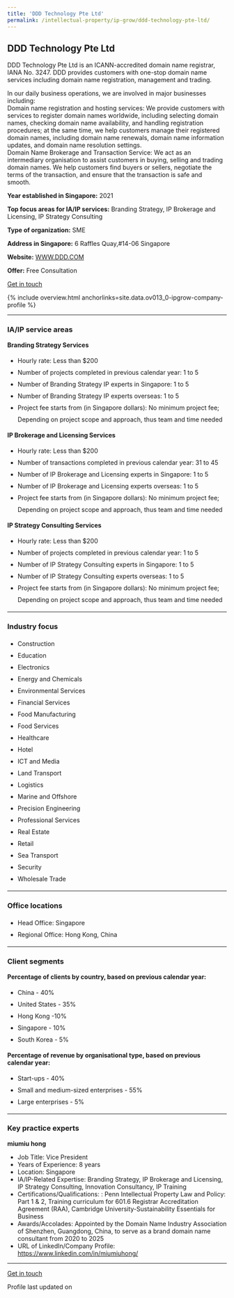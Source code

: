 ```yaml
---
title: 'DDD Technology Pte Ltd'
permalink: /intellectual-property/ip-grow/ddd-technology-pte-ltd/
---
```


## DDD Technology Pte Ltd

DDD Technology Pte Ltd is an ICANN-accredited domain name registrar, IANA No. 3247. DDD provides customers with one-stop domain name services including domain name registration, management and trading.

In our daily business operations, we are involved in major businesses including:<br>
Domain name registration and hosting services: We provide customers with services to register domain names worldwide, including selecting domain names, checking domain name availability, and handling registration procedures; at the same time, we help customers manage their registered domain names, including domain name renewals, domain name information updates, and domain name resolution settings.<br>
Domain Name Brokerage and Transaction Service: We act as an intermediary organisation to assist customers in buying, selling and trading domain names. We help customers find buyers or sellers, negotiate the terms of the transaction, and ensure that the transaction is safe and smooth.

<b>Year established in Singapore:</b> 2021

<b>Top focus areas for IA/IP services:</b> Branding Strategy, IP Brokerage and Licensing, IP Strategy Consulting

<b>Type of organization:</b> SME

<b>Address in Singapore:</b> 6 Raffles Quay,#14-06 Singapore

<b>Website:</b> <a href='WWW.DDD.COM'>WWW.DDD.COM</a>

<b>Offer:</b> Free Consultation

<a class='btn' href='https://form.gov.sg/65d2b7190d9323466cd9c3a8' target='_blank' rel='noopener'>Get in touch</a>

{% include overview.html anchorlinks=site.data.ov013_0-ipgrow-company-profile %}

---
<a name='ip-related-service-areas'></a>
### IA/IP service areas

**Branding Strategy Services**

<ul>
<li style='line-height: 27px; margin: 0px 0px !important'>Hourly rate:  Less than $200</li>
<li style='line-height: 27px; margin: 0px 0px !important'>Number of projects completed in previous calendar year: 1 to 5</li>
<li style='line-height: 27px; margin: 0px 0px !important'>Number of Branding Strategy IP experts in Singapore: 1 to 5</li>
<li style='line-height: 27px; margin: 0px 0px !important'>Number of Branding Strategy IP experts overseas: 1 to 5</li>
<li style='line-height: 27px; margin: 0px 0px !important'>Project fee starts from (in Singapore dollars):  No minimum project fee; Depending on project scope and approach, thus team and time needed</li>
</ul>

**IP Brokerage and Licensing Services**

<ul>
<li style='line-height: 27px; margin: 0px 0px !important'>Hourly rate:  Less than $200</li>
<li style='line-height: 27px; margin: 0px 0px !important'>Number of transactions completed in previous calendar year: 31 to 45</li>
<li style='line-height: 27px; margin: 0px 0px !important'>Number of IP Brokerage and Licensing experts in Singapore: 1 to 5</li>
<li style='line-height: 27px; margin: 0px 0px !important'>Number of IP Brokerage and Licensing experts overseas: 1 to 5</li>
<li style='line-height: 27px; margin: 0px 0px !important'>Project fee starts from (in Singapore dollars):  No minimum project fee; Depending on project scope and approach, thus team and time needed</li>
</ul>

**IP Strategy Consulting Services**

<ul>
<li style='line-height: 27px; margin: 0px 0px !important'>Hourly rate:  Less than $200</li>
<li style='line-height: 27px; margin: 0px 0px !important'>Number of projects completed in previous calendar year: 1 to 5</li>
<li style='line-height: 27px; margin: 0px 0px !important'>Number of IP Strategy Consulting experts in Singapore: 1 to 5</li>
<li style='line-height: 27px; margin: 0px 0px !important'>Number of IP Strategy Consulting experts overseas: 1 to 5</li>
<li style='line-height: 27px; margin: 0px 0px !important'>Project fee starts from (in Singapore dollars):  No minimum project fee; Depending on project scope and approach, thus team and time needed</li>
</ul>

---
<a name='industry-focus'></a>
### Industry focus

<ul><li style='line-height: 27px; margin: 0px 0px !important'> Construction </li><li style='line-height: 27px; margin: 0px 0px !important'>Education</li><li style='line-height: 27px; margin: 0px 0px !important'>Electronics</li><li style='line-height: 27px; margin: 0px 0px !important'>Energy and Chemicals</li><li style='line-height: 27px; margin: 0px 0px !important'>Environmental Services</li><li style='line-height: 27px; margin: 0px 0px !important'>Financial Services</li><li style='line-height: 27px; margin: 0px 0px !important'>Food Manufacturing</li><li style='line-height: 27px; margin: 0px 0px !important'>Food Services</li><li style='line-height: 27px; margin: 0px 0px !important'>Healthcare</li><li style='line-height: 27px; margin: 0px 0px !important'>Hotel</li><li style='line-height: 27px; margin: 0px 0px !important'>ICT and Media</li><li style='line-height: 27px; margin: 0px 0px !important'>Land Transport</li><li style='line-height: 27px; margin: 0px 0px !important'>Logistics</li><li style='line-height: 27px; margin: 0px 0px !important'>Marine and Offshore</li><li style='line-height: 27px; margin: 0px 0px !important'>Precision Engineering</li><li style='line-height: 27px; margin: 0px 0px !important'>Professional Services</li><li style='line-height: 27px; margin: 0px 0px !important'>Real Estate</li><li style='line-height: 27px; margin: 0px 0px !important'>Retail</li><li style='line-height: 27px; margin: 0px 0px !important'>Sea Transport</li><li style='line-height: 27px; margin: 0px 0px !important'>Security</li><li style='line-height: 27px; margin: 0px 0px !important'>Wholesale Trade</li></ul>

---
<a name='office-locations'></a>
### Office locations

<ul><li style='line-height: 27px; margin: 0px 0px !important'> Head Office: Singapore</li><li style='line-height: 27px; margin: 0px 0px !important'>Regional Office: Hong Kong, China</li></ul>

---
<a name='client-segments'></a>
### Client segments

**Percentage of clients by country, based on previous calendar year:**

<ul><li style='line-height: 27px; margin: 0px 0px !important'> China - 40%</li><li style='line-height: 27px; margin: 0px 0px !important'>United States - 35%</li><li style='line-height: 27px; margin: 0px 0px !important'>Hong Kong -10%</li><li style='line-height: 27px; margin: 0px 0px !important'>Singapore - 10%</li><li style='line-height: 27px; margin: 0px 0px !important'>South Korea - 5%</li></ul>

**Percentage of revenue by organisational type, based on previous calendar year:**

<ul><li style='line-height: 27px; margin: 0px 0px !important'> Start-ups - 40%</li><li style='line-height: 27px; margin: 0px 0px !important'>Small and medium-sized enterprises - 55%</li><li style='line-height: 27px; margin: 0px 0px !important'>Large enterprises - 5%</li></ul>

---
<a name='key-practice-experts'></a>
### Key practice experts

**miumiu hong**

- Job Title: Vice President
- Years of Experience: 8 years
- Location: Singapore
- IA/IP-Related Expertise: Branding Strategy, IP Brokerage and Licensing, IP Strategy Consulting, Innovation Consultancy, IP Training
- Certifications/Qualifications: : Penn Intellectual Property Law and Policy: Part 1 & 2, Training curriculum for 601.6 Registrar Accreditation Agreement (RAA), Cambridge University-Sustainability Essentials for Business
- Awards/Accolades: Appointed by the Domain Name Industry Association of Shenzhen, Guangdong, China, to serve as a brand domain name consultant from 2020 to 2025
- URL of LinkedIn/Company Profile: <a href="https://www.linkedin.com/in/miumiuhong/" target="_blank" rel="noopener">https://www.linkedin.com/in/miumiuhong/</a>  


---
<p>
<a class='btn' href='https://form.gov.sg/65d2b7190d9323466cd9c3a8' target='_blank' rel='noopener'>Get in touch</a>
</p>
Profile last updated on 
